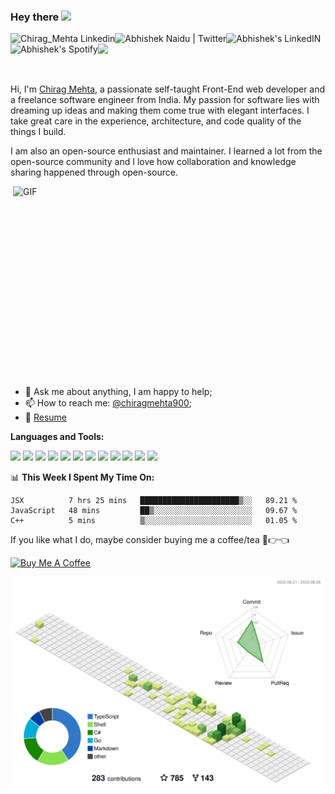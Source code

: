 ### Hey there <img src="https://media.giphy.com/media/hvRJCLFzcasrR4ia7z/giphy.gif" width="25px">
<a href="https://www.linkedin.com/in/chirag-mehta-287633190/">
  <img align="left" alt="Chirag_Mehta Linkedin" width="auto" src="https://img.shields.io/badge/LinkedIn-0077B5?style=for-the-badge&logo=linkedin&logoColor=white" />
</a>
<a href="https://twitter.com/chirag_mehta900?s=08">
  <img align="left" alt="Abhishek Naidu | Twitter" width="auto" src="https://img.shields.io/badge/Twitter-1DA1F2?style=for-the-badge&logo=twitter&logoColor=white" />
</a>
<a href="https://github.com/chiragmehta900">
  <img align="left" alt="Abhishek's LinkedIN" width="auto" src="https://img.shields.io/badge/GitHub-100000?style=for-the-badge&logo=github&logoColor=white" />
</a>
<a href="https://www.instagram.com/chirag_mehta._/">
  <img align="left" alt="Abhishek's Spotify" width="auto" src="https://img.shields.io/badge/Instagram-E4405F?style=for-the-badge&logo=instagram&logoColor=white" />
</a>

![](https://img.shields.io/badge/React-20232A?style=for-the-badge&logo=react&logoColor=61DAFB)

<br />

Hi, I'm [Chirag Mehta](https://chiragresume.vercel.app/), a passionate self-taught Front-End web developer and a freelance software engineer from India. My passion for software lies with dreaming up ideas and making them come true with elegant interfaces. I take great care in the experience, architecture, and code quality of the things I build.

I am also an open-source enthusiast and maintainer. I learned a lot from the open-source community and I love how collaboration and knowledge sharing happened through open-source.


  <img align="right" alt="GIF" src="https://github.com/abhisheknaiidu/abhisheknaiidu/blob/master/code.gif?raw=true" width="500" height="320" />
  
- 💬 Ask me about anything, I am happy to help;
- 📫 How to reach me: [@chiragmehta900](mailto:chiragmehta900@gmail.com?subject=Enquire%20for%20web%20development&body=hey%20chirag%20i%20want%20some%20help%20in%20web%20development.);
- 📝 [Resume](https://chiragresume.vercel.app/images/resume/Chirag_Mehta_CV.pdf)

**Languages and Tools:**  

<code><img height="30" src="https://chiragresume.vercel.app/images/svg/cloud-computing.svg"></code>
<code><img height="30" src="https://chiragresume.vercel.app/images/svg/up-arrow.svg"></code>
<code><img height="30" src="https://chiragresume.vercel.app/images/svg/github.svg"></code>
<code><img height="30" src="https://chiragresume.vercel.app/images/svg/physics.svg"></code>
<code><img height="30" src="https://chiragresume.vercel.app/images/svg/nodejs.svg"></code>
<code><img height="30" src="https://chiragresume.vercel.app/images/svg/php.svg"></code>
<code><img height="30" src="https://chiragresume.vercel.app/images/svg/c.svg"></code>
<code><img height="30" src="https://chiragresume.vercel.app/images/svg/typescript.svg"></code>
<code><img height="30" src="https://chiragresume.vercel.app/images/svg/js-file.svg"></code>
<code><img height="30" src="https://chiragresume.vercel.app/images/svg/sass.svg"></code>
<code><img height="30" src="https://chiragresume.vercel.app/images/svg/css.svg"></code>
<code><img height="30" src="https://chiragresume.vercel.app/images/svg/html-5.svg"></code>

📊 **This Week I Spent My Time On:**
<!--START_SECTION:waka-->
```text
JSX          7 hrs 25 mins   ██████████████████████▒░░   89.21 % 
JavaScript   48 mins         ██▒░░░░░░░░░░░░░░░░░░░░░░   09.67 % 
C++          5 mins          ▒░░░░░░░░░░░░░░░░░░░░░░░░   01.05 % 
```
<!--END_SECTION:waka-->

If you like what I do, maybe consider buying me a coffee/tea 🥺👉👈

<a href="https://www.buymeacoffee.com/chiragmehta900" target="_blank"><img src="https://cdn.buymeacoffee.com/buttons/v2/default-red.png" alt="Buy Me A Coffee" width="150" ></a>

<!-- 🚧 **My Todoist Stats:**
🏆  7,837 Karma Points           
🌸  Completed 0 tasks today           
✅  Completed 642 tasks so far           
⏳  Longest streak is 10 days


📈 My GitHub Stats

<p align="center"> <img src="https://github-readme-stats.vercel.app/api?username=abhisheknaiidu&show_icons=true&theme=gotham" alt="chiragmehta900" /> -->


![](./profile-3d-contrib/profile-green-animate.svg)